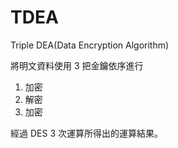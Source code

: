 # TDEA
Triple DEA(Data Encryption Algorithm)

將明文資料使用 3 把金鑰依序進行
1. 加密
2. 解密
3. 加密

經過 DES 3 次運算所得出的運算結果。